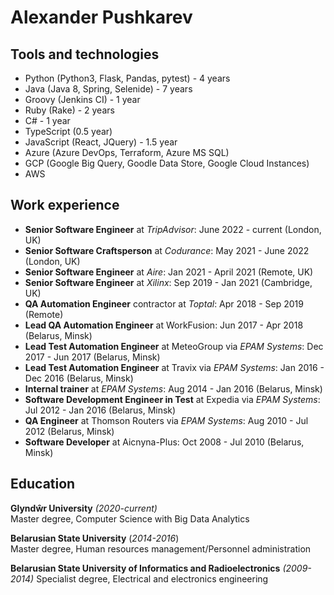 # Alexander Pushkarev

## Tools and technologies
  - Python (Python3, Flask, Pandas, pytest) - 4 years
  - Java (Java 8, Spring, Selenide) - 7 years
  - Groovy (Jenkins CI) - 1 year
  - Ruby (Rake) - 2 years
  - C# - 1 year
  - TypeScript (0.5 year) 
  - JavaScript (React, JQuery) - 1.5 year
  - Azure (Azure DevOps, Terraform, Azure MS SQL)
  - GCP (Google Big Query, Goodle Data Store, Google Cloud Instances)
  - AWS

## Work experience
  - **Senior Software Engineer** at *TripAdvisor*: June 2022 - current (London, UK)
  - **Senior Software Craftsperson** at *Codurance*: May 2021 - June 2022 (London, UK)
  - **Senior Software Engineer** at *Aire*: Jan 2021 - April 2021 (Remote, UK)
  - **Senior Software Engineer** at *Xilinx*: Sep 2019 - Jan 2021 (Cambridge, UK)
  - **QA Automation Engineer** contractor at *Toptal*: Apr 2018 - Sep 2019 (Remote)
  - **Lead QA Automation Engineer** at WorkFusion: Jun 2017 - Apr 2018 (Belarus, Minsk)
  - **Lead Test Automation Engineer** at MeteoGroup via *EPAM Systems*: Dec 2017 - Jun 2017 (Belarus, Minsk)
  - **Lead Test Automation Engineer** at Travix via *EPAM Systems*: Jan 2016 - Dec 2016 (Belarus, Minsk)
  - **Internal trainer** at *EPAM Systems*: Aug 2014 - Jan 2016 (Belarus, Minsk)
  - **Software Development Engineer in Test** at Expedia via *EPAM Systems*: Jul 2012 - Jan 2016 (Belarus, Minsk)
  - **QA Engineer** at Thomson Routers via *EPAM Systems*: Aug 2010 - Jul 2012 (Belarus, Minsk)
  - **Software Developer** at Aicnyna-Plus:  Oct 2008 - Jul 2010 (Belarus, Minsk)

## Education
**Glyndŵr University**  *(2020-current)*  
Master degree, Computer Science with Big Data Analytics  

**Belarusian State University**  (*2014-2016*)  
Master degree, Human resources management/Personnel administration  

**Belarusian State University of Informatics and Radioelectronics**  *(2009-2014)*
Specialist degree, Electrical  and electronics engineering  
